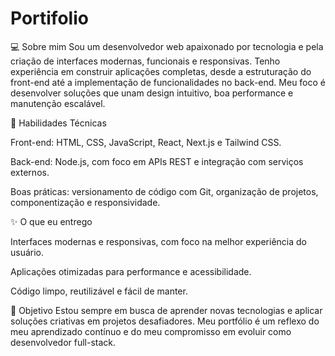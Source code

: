 # Portifolio

💻 Sobre mim
Sou um desenvolvedor web apaixonado por tecnologia e pela criação de interfaces modernas, funcionais e responsivas. Tenho experiência em construir aplicações completas, desde a estruturação do front-end até a implementação de funcionalidades no back-end. Meu foco é desenvolver soluções que unam design intuitivo, boa performance e manutenção escalável.

🚀 Habilidades Técnicas

Front-end: HTML, CSS, JavaScript, React, Next.js e Tailwind CSS.

Back-end: Node.js, com foco em APIs REST e integração com serviços externos.

Boas práticas: versionamento de código com Git, organização de projetos, componentização e responsividade.

✨ O que eu entrego

Interfaces modernas e responsivas, com foco na melhor experiência do usuário.

Aplicações otimizadas para performance e acessibilidade.

Código limpo, reutilizável e fácil de manter.

🔎 Objetivo
Estou sempre em busca de aprender novas tecnologias e aplicar soluções criativas em projetos desafiadores. Meu portfólio é um reflexo do meu aprendizado contínuo e do meu compromisso em evoluir como desenvolvedor full-stack.
